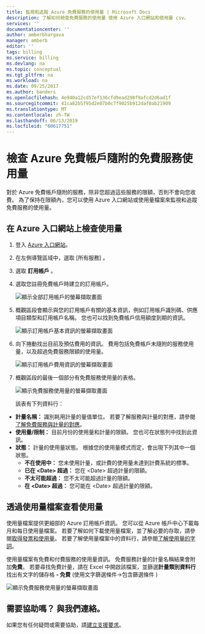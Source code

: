 ```yaml
---
title: 監視和追蹤 Azure 免費服務的使用量 | Microsoft Docs
description: 了解如何檢查免費服務的使用量 使用 Azure 入口網站和使用量 csv。
services: ''
documentationcenter: ''
author: amberbhargava
manager: amberb
editor: ''
tags: billing
ms.service: billing
ms.devlang: na
ms.topic: conceptual
ms.tgt_pltfrm: na
ms.workload: na
ms.date: 09/25/2017
ms.author: banders
ms.openlocfilehash: 4e940a12cd57ef136cfd9ead298f9afcd2d6ad1f
ms.sourcegitcommit: 41ca82b5f95d2e07b0c7f9025b912daf0ab21909
ms.translationtype: MT
ms.contentlocale: zh-TW
ms.lasthandoff: 06/13/2019
ms.locfileid: "60617751"
---
```

# <a name="check-usage-of-free-services-included-with-your-azure-free-account"></a>檢查 Azure 免費帳戶隨附的免費服務使用量 

對於 Azure 免費帳戶隨附的服務，除非您超過這些服務的限額，否則不會向您收費。 為了保持在限額內，您可以使用 Azure 入口網站或使用量檔案來監視和追蹤免費服務的使用量。 

## <a name="check-usage-on-the-azure-portal"></a>在 Azure 入口網站上檢查使用量

1.  登入 [Azure 入口網站](https://portal.azure.com)。

2.  在左側導覽區域中，選取 [所有服務]  。

3.  選取 **訂用帳戶** 。

4.  選取您註冊免費帳戶時建立的訂用帳戶。

    ![顯示全部訂用帳戶的螢幕擷取畫面](./media/billing-check-usage-of-free-services/select-free-account-subscription.png)

5.  概觀區段會顯示與您的訂用帳戶有關的基本資訊，例如訂用帳戶識別碼、供應項目類型和訂用帳戶名稱。 您也可以找到免費帳戶信用額度到期的資訊。

    ![顯示訂用帳戶基本資訊的螢幕擷取畫面](./media/billing-check-usage-of-free-services/subscription-essential-information.png)

6.  向下捲動找出目前及預估費用的資訊。 費用包括免費帳戶未隨附的服務使用量，以及超過免費服務限額的使用量。 

    ![顯示訂用帳戶費用資訊的螢幕擷取畫面](./media/billing-check-usage-of-free-services/subscription-cost-information.png)

7.  概觀區段的最後一個部分有免費服務使用量的表格。 

    ![顯示免費服務使用量的螢幕擷取畫面](./media/billing-check-usage-of-free-services/subscription-usage-free-services.png)

    該表有下列資料行：

* **計量名稱：** 識別耗用計量的量值單位。 若要了解服務與計量的對應，請參閱[了解免費服務與計量的對應](billing-understand-free-service-meter-mapping.md)。
* **使用量/限制：** 目前月份的使用量和計量的限額。 您也可在狀態列中找到此資訊。
* **狀態：** 計量的使用量狀態。 根據您的使用量模式而定，會出現下列其中一個狀態。
  * **不在使用中：** 您未使用計量，或計費的使用量未達到計費系統的標準。
  * **已在 \<Date> 超過：** 您在 \<Date> 超過計量的限額。
  * **不太可能超過：** 您不太可能超過計量的限額。
  * **在 \<Date> 超過：** 您可能在 \<Date> 超過計量的限額。

## <a name="check-usage-through-the-usage-file"></a>透過使用量檔案查看使用量

使用量檔案提供更細部的 Azure 訂用帳戶資訊。 您可以從 Azure 帳戶中心下載每月和每日使用量檔案。 若要了解如何下載使用量檔案，並了解必要的存取，請參閱[取得發票和使用量](billing-download-azure-invoice-daily-usage-date.md)。 若要了解使用量檔案中的資料行，請參閱[了解使用量的字詞](billing-understand-your-usage.md)。

使用量檔案有免費和付費服務的使用量資訊。 免費服務計量的計量名稱結果會附加**免費**。 若要尋找免費計量，請在 Excel 中開啟該檔案，並篩選**計量類別資料行**找出有文字的儲存格 **- 免費** (使用文字篩選條件&rarr;包含篩選條件&nbsp;)

![顯示免費服務使用量的螢幕擷取畫面](./media/billing-check-usage-of-free-services/free-services-usage-csv.png)

## <a name="need-help-contact-us"></a>需要協助嗎？ 與我們連絡。

如果您有任何疑問或需要協助，請[建立支援要求](https://go.microsoft.com/fwlink/?linkid=2083458)。